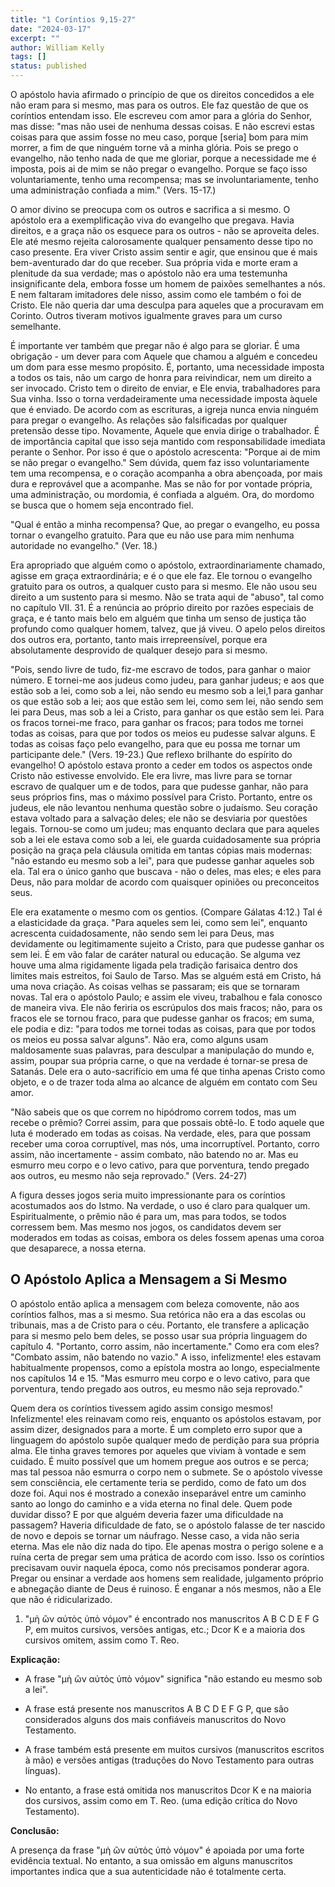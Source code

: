 ```yaml
---
title: "1 Coríntios 9,15-27"
date: "2024-03-17"
excerpt: ""
author: William Kelly
tags: []
status: published
---
```


O apóstolo havia afirmado o princípio de que os direitos concedidos a
ele não eram para si mesmo, mas para os outros. Ele faz questão de que
os coríntios entendam isso. Ele escreveu com amor para a glória do
Senhor, mas disse: \"mas não usei de nenhuma dessas coisas. E não
escrevi estas coisas para que assim fosse no meu caso, porque \[seria\]
bom para mim morrer, a fim de que ninguém torne vã a minha glória. Pois
se prego o evangelho, não tenho nada de que me gloriar, porque a
necessidade me é imposta, pois ai de mim se não pregar o evangelho.
Porque se faço isso voluntariamente, tenho uma recompensa; mas se
involuntariamente, tenho uma administração confiada a mim.\" (Vers.
15-17.)

O amor divino se preocupa com os outros e sacrifica a si mesmo. O
apóstolo era a exemplificação viva do evangelho que pregava. Havia
direitos, e a graça não os esquece para os outros - não se aproveita
deles. Ele até mesmo rejeita calorosamente qualquer pensamento desse
tipo no caso presente. Era viver Cristo assim sentir e agir, que ensinou
que é mais bem-aventurado dar do que receber. Sua própria vida e morte
eram a plenitude da sua verdade; mas o apóstolo não era uma testemunha
insignificante dela, embora fosse um homem de paixões semelhantes a nós.
E nem faltaram imitadores dele nisso, assim como ele também o foi de
Cristo. Ele não queria dar uma desculpa para aqueles que a procuravam em
Corinto. Outros tiveram motivos igualmente graves para um curso
semelhante.

É importante ver também que pregar não é algo para se gloriar. É uma
obrigação - um dever para com Aquele que chamou a alguém e concedeu um
dom para esse mesmo propósito. É, portanto, uma necessidade imposta a
todos os tais, não um cargo de honra para reivindicar, nem um direito a
ser invocado. Cristo tem o direito de enviar, e Ele envia, trabalhadores
para Sua vinha. Isso o torna verdadeiramente uma necessidade imposta
àquele que é enviado. De acordo com as escrituras, a igreja nunca envia
ninguém para pregar o evangelho. As relações são falsificadas por
qualquer pretensão desse tipo. Novamente, Aquele que envia dirige o
trabalhador. É de importância capital que isso seja mantido com
responsabilidade imediata perante o Senhor. Por isso é que o apóstolo
acrescenta: \"Porque ai de mim se não pregar o evangelho.\" Sem dúvida,
quem faz isso voluntariamente tem uma recompensa, e o coração acompanha
a obra abençoada, por mais dura e reprovável que a acompanhe. Mas se não
for por vontade própria, uma administração, ou mordomia, é confiada a
alguém. Ora, do mordomo se busca que o homem seja encontrado fiel.

\"Qual é então a minha recompensa? Que, ao pregar o evangelho, eu possa
tornar o evangelho gratuito. Para que eu não use para mim nenhuma
autoridade no evangelho.\" (Ver. 18.)

Era apropriado que alguém como o apóstolo, extraordinariamente chamado,
agisse em graça extraordinária; e é o que ele faz. Ele tornou o
evangelho gratuito para os outros, a qualquer custo para si mesmo. Ele
não usou seu direito a um sustento para si mesmo. Não se trata aqui de
\"abuso\", tal como no capítulo VII. 31. É a renúncia ao próprio direito
por razões especiais de graça, e é tanto mais belo em alguém que tinha
um senso de justiça tão profundo como qualquer homem, talvez, que já
viveu. O apelo pelos direitos dos outros era, portanto, tanto mais
irrepreensível, porque era absolutamente desprovido de qualquer desejo
para si mesmo.

\"Pois, sendo livre de tudo, fiz-me escravo de todos, para ganhar o
maior número. E tornei-me aos judeus como judeu, para ganhar judeus; e
aos que estão sob a lei, como sob a lei, não sendo eu mesmo sob a
lei,1 para ganhar os que estão sob a lei; aos que estão sem lei, como
sem lei, não sendo sem lei para Deus, mas sob a lei a Cristo, para
ganhar os que estão sem lei. Para os fracos tornei-me fraco, para ganhar
os fracos; para todos me tornei todas as coisas, para que por todos os
meios eu pudesse salvar alguns. E todas as coisas faço pelo evangelho,
para que eu possa me tornar um participante dele.\" (Vers. 19-23.) Que
reflexo brilhante do espírito do evangelho! O apóstolo estava pronto a
ceder em todos os aspectos onde Cristo não estivesse envolvido. Ele era
livre, mas livre para se tornar escravo de qualquer um e de todos, para
que pudesse ganhar, não para seus próprios fins, mas o máximo possível
para Cristo. Portanto, entre os judeus, ele não levantou nenhuma questão
sobre o judaísmo. Seu coração estava voltado para a salvação deles; ele
não se desviaria por questões legais. Tornou-se como um judeu; mas
enquanto declara que para aqueles sob a lei ele estava como sob a lei,
ele guarda cuidadosamente sua própria posição na graça pela cláusula
omitida em tantas cópias mais modernas: \"não estando eu mesmo sob a
lei\", para que pudesse ganhar aqueles sob ela. Tal era o único ganho
que buscava - não o deles, mas eles; e eles para Deus, não para moldar
de acordo com quaisquer opiniões ou preconceitos seus.

Ele era exatamente o mesmo com os gentios. (Compare Gálatas 4:12.) Tal é
a elasticidade da graça. \"Para aqueles sem lei, como sem lei\",
enquanto acrescenta cuidadosamente, não sendo sem lei para Deus, mas
devidamente ou legitimamente sujeito a Cristo, para que pudesse ganhar
os sem lei. É em vão falar de caráter natural ou educação. Se alguma vez
houve uma alma rigidamente ligada pela tradição farisaica dentro dos
limites mais estreitos, foi Saulo de Tarso. Mas se alguém está em
Cristo, há uma nova criação. As coisas velhas se passaram; eis que se
tornaram novas. Tal era o apóstolo Paulo; e assim ele viveu, trabalhou e
fala conosco de maneira viva. Ele não feriria os escrúpulos dos mais
fracos; não, para os fracos ele se tornou fraco, para que pudesse ganhar
os fracos; em suma, ele podia e diz: \"para todos me tornei todas as
coisas, para que por todos os meios eu possa salvar alguns\". Não era,
como alguns usam maldosamente suas palavras, para desculpar a
manipulação do mundo e, assim, poupar sua própria carne, o que na
verdade é tornar-se presa de Satanás. Dele era o auto-sacrifício em uma
fé que tinha apenas Cristo como objeto, e o de trazer toda alma ao
alcance de alguém em contato com Seu amor.

\"Não sabeis que os que correm no hipódromo correm todos, mas um recebe
o prêmio? Correi assim, para que possais obtê-lo. E todo aquele que luta
é moderado em todas as coisas. Na verdade, eles, para que possam receber
uma coroa corruptível, mas nós, uma incorruptível. Portanto, corro
assim, não incertamente - assim combato, não batendo no ar. Mas eu
esmurro meu corpo e o levo cativo, para que porventura, tendo pregado
aos outros, eu mesmo não seja reprovado.\" (Vers. 24-27)

A figura desses jogos seria muito impressionante para os coríntios
acostumados aos do Istmo. Na verdade, o uso é claro para qualquer um.
Espiritualmente, o prêmio não é para um, mas para todos, se todos
corressem bem. Mas mesmo nos jogos, os candidatos devem ser moderados em
todas as coisas, embora os deles fossem apenas uma coroa que desaparece,
a nossa eterna.

## **O Apóstolo Aplica a Mensagem a Si Mesmo**

O apóstolo então aplica a mensagem com beleza comovente, não aos
coríntios falhos, mas a si mesmo. Sua retórica não era a das escolas ou
tribunais, mas a de Cristo para o céu. Portanto, ele transfere a
aplicação para si mesmo pelo bem deles, se posso usar sua própria
linguagem do capítulo 4. \"Portanto, corro assim, não incertamente.\"
Como era com eles? \"Combato assim, não batendo no vazio.\" A isso,
infelizmente! eles estavam habitualmente propensos, como a epístola
mostra ao longo, especialmente nos capítulos 14 e 15. \"Mas esmurro meu
corpo e o levo cativo, para que porventura, tendo pregado aos outros, eu
mesmo não seja reprovado.\"

Quem dera os coríntios tivessem agido assim consigo mesmos!
Infelizmente! eles reinavam como reis, enquanto os apóstolos estavam,
por assim dizer, designados para a morte. É um completo erro supor que a
linguagem do apóstolo supõe qualquer medo de perdição para sua própria
alma. Ele tinha graves temores por aqueles que viviam à vontade e sem
cuidado. É muito possível que um homem pregue aos outros e se perca; mas
tal pessoa não esmurra o corpo nem o submete. Se o apóstolo vivesse sem
consciência, ele certamente teria se perdido, como de fato um dos doze
foi. Aqui nos é mostrado a conexão inseparável entre um caminho santo ao
longo do caminho e a vida eterna no final dele. Quem pode duvidar disso?
E por que alguém deveria fazer uma dificuldade na passagem? Haveria
dificuldade de fato, se o apóstolo falasse de ter nascido de novo e
depois se tornar um náufrago. Nesse caso, a vida não seria eterna. Mas
ele não diz nada do tipo. Ele apenas mostra o perigo solene e a ruína
certa de pregar sem uma prática de acordo com isso. Isso os coríntios
precisavam ouvir naquela época, como nós precisamos ponderar agora.
Pregar ou ensinar a verdade aos homens sem realidade, julgamento próprio
e abnegação diante de Deus é ruinoso. É enganar a nós mesmos, não a Ele
que não é ridicularizado.

1.  \"μὴ ὢν αὐτὸς ὑπὸ νόμον\" é encontrado nos manuscritos A B C D E F G
    P, em muitos cursivos, versões antigas, etc.; Dcor Κ e a maioria dos
    cursivos omitem, assim como T. Reo.

**Explicação:**

- A frase \"μὴ ὢν αὐτὸς ὑπὸ νόμον\" significa \"não estando eu mesmo
  sob a lei\".

- A frase está presente nos manuscritos A B C D E F G P, que são
  considerados alguns dos mais confiáveis ​​manuscritos do Novo
  Testamento.

- A frase também está presente em muitos cursivos (manuscritos
  escritos à mão) e versões antigas (traduções do Novo Testamento para
  outras línguas).

- No entanto, a frase está omitida nos manuscritos Dcor Κ e na maioria
  dos cursivos, assim como em T. Reo. (uma edição crítica do Novo
  Testamento).

**Conclusão:**

A presença da frase \"μὴ ὢν αὐτὸς ὑπὸ νόμον\" é apoiada por uma forte
evidência textual. No entanto, a sua omissão em alguns manuscritos
importantes indica que a sua autenticidade não é totalmente certa.
